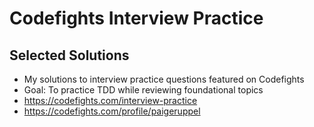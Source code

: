 # Codefights Interview Practice
## Selected Solutions

* My solutions to interview practice questions featured on Codefights
* Goal: To practice TDD while reviewing foundational topics
* https://codefights.com/interview-practice
* https://codefights.com/profile/paigeruppel